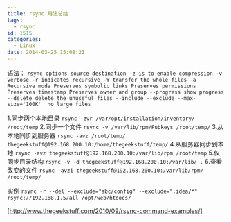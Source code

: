 ```yaml
---
title: rsync 用法总结
tags:
  - rsync
id: 1515
categories:
  - Linux
date: 2014-03-25 15:08:21
---
```


语法：
`rsync options source destination
-z is to enable compression
-v verbose
-r indicates recursive
-W transfer the whole files
-a	Recursive mode
	Preserves symbolic links
	Preserves permissions
	Preserves timestamp
	Preserves owner and group
--progress show progress
--delete delete the unuseful files
--include
--exclude
--max-size='100K'  no large files`
<!--more-->
1.同步两个本地目录
`rsync -zvr /var/opt/installation/inventory/ /root/temp`
2.同步一个文件
`rsync -v /var/lib/rpm/Pubkeys /root/temp/`
3.从本地同步到服务器
`rsync -avz /root/temp/ thegeekstuff@192.168.200.10:/home/thegeekstuff/temp/`
4.从服务器同步到本地
`rsync -avz thegeekstuff@192.168.200.10:/var/lib/rpm /root/temp`
5.仅同步目录结构
`rsync -v -d thegeekstuff@192.168.200.10:/var/lib/ .`
6.查看改变的文件
`rsync -avzi thegeekstuff@192.168.200.10:/var/lib/rpm/ /root/temp/`

实例
`rsync -r --del --exclude="abc/config" --exclude=".idea/*"  rsync://192.168.1.5/all /opt/web/htdocs/`

[http://www.thegeekstuff.com/2010/09/rsync-command-examples/]